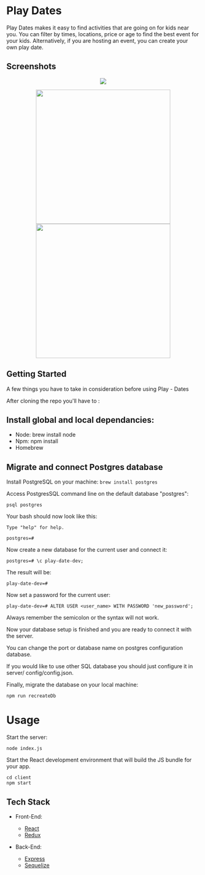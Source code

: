 
# Play Dates


<p>
Play Dates makes it easy to find activities that are going on for kids near you.  You can filter by times, locations, price or age to find the best event for your kids. Alternatively, if you are hosting an event, you can create your own play date.
</p>

## Screenshots

<p align="center">
  <img src= "https://res.cloudinary.com/cjrrcrosr/image/upload/v1544297572/Screenshot_2018-12-08_at_20.11.45.png"/>
  </p>
  <p align="center">
  <img src= "https://res.cloudinary.com/cjrrcrosr/image/upload/v1544439529/Screenshot_2018-12-10_at_11.58.02.png" height="350px"/>   <img src= "https://res.cloudinary.com/cjrrcrosr/image/upload/c_scale,w_300/v1544297570/Screenshot_2018-12-08_at_20.23.09.png"height="350px"/>
  </p>
 
 

## Getting Started
A few things you have to take in consideration before using Play - Dates

After cloning the repo you'll have to :


## Install global and local dependancies:
<ul>
  <li>Node: brew install node</li>
  <li>Npm: npm install</li>
<li>Homebrew</li>
  </ul>




## Migrate and connect Postgres database
Install PostgreSQL on your machine:
```brew install postgres```

Access PostgresSQL command line on the default database "postgres":

```psql postgres```

Your bash should now look like this:
```psql (10.5)
Type "help" for help.

postgres=#
```

Now create a new database for the current user and connect it:

```postgres=# CREATE DATABASE play-date-dev;
postgres=# \c play-date-dev;
```

The result will be:
```You are now connected to database "play-date-dev" as user <user-name>.
play-date-dev=#
```

Now set a password for the current user:

```play-date-dev=# ALTER USER <user_name> WITH PASSWORD 'new_password';```

Always remember the semicolon or the syntax will not work.

Now your database setup is finished and you are ready to connect it with the server.

You can change the port or database name on postgres configuration database.

If you would like to use other SQL database you should just configure it in server/ config/config.json.

Finally, migrate the database on your local machine:
```cd server
npm run recreateDb
```

# Usage
Start the server:
```cd server
node index.js
```

Start the React development environment that will build the JS bundle for your app.
```
cd client
npm start
```


## Tech Stack

* Front-End:
  * [React](https://reactjs.org/) 
  * [Redux](https://redux.js.org/)
  
* Back-End:
  * [Express](https://expressjs.com/) 
  * [Sequelize](https://expressjs.com/) 
  
